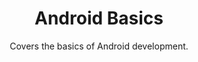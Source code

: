 ---
layout: guide
title: Android Basics
subtitle: Covers the basics of Android development.
thumbnail: /assets/images/guides/1.AndroidBasics.png
link: /guides/basics.html
slides_url: https://docs.google.com/presentation/d/e/2PACX-1vQtEXoEdDrkb38Ya7PWZPl1YGgp9prZaCSjrm_82hf3FHGPu9KXX8rmf8L5JjTM0yHUlmE7JJl71KCz/embed
download_url: https://docs.google.com/presentation/d/14OYulsn40k4bqFrruXCIciQ0VDJ70Qoqf_YvvJ546BQ/export/pptx

additional_links:

---